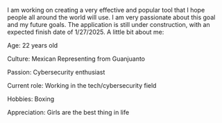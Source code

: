 I am working on creating a very effective and popular tool that I hope people all around the world will use. I am very passionate about this goal and my future goals. The application is still under construction, with an expected finish date of 1/27/2025. A little bit about me:

Age: 22 years old

Culture: Mexican Representing from Guanjuanto 

Passion: Cybersecurity enthusiast

Current role: Working in the tech/cybersecurity field

Hobbies: Boxing

Appreciation: Girls are the best thing in life
